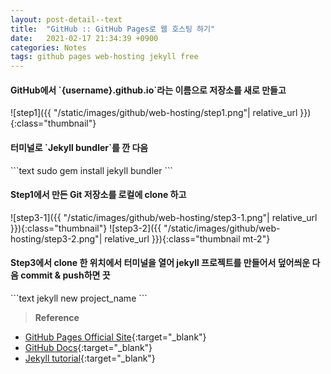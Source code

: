 ```yaml
---
layout: post-detail--text
title:  "GitHub :: GitHub Pages로 웹 호스팅 하기"
date:   2021-02-17 21:34:39 +0900
categories: Notes
tags: github pages web-hosting jekyll free
--- 
```


<div markdown="1" class="stepper text">
<h4 markdown="1" data-step="1" class="title">
    GitHub에서 `{username}.github.io`라는 이름으로 저장소를 새로 만들고
</h4>
![step1]({{ "/static/images/github/web-hosting/step1.png"| relative_url }}){:class="thumbnail"}
</div>



<div markdown="1" class="stepper text mt-3">
<h4 markdown="1" data-step="2" class="title">
    터미널로 `Jekyll bundler`를 깐 다음
</h4>
```text 
    sudo gem install jekyll bundler
```
</div>


<div markdown="1" class="stepper text mt-3">
<h4 markdown="1" data-step="3" class="title">
    Step1에서 만든  Git 저장소를 로컬에 clone 하고
</h4>
![step3-1]({{ "/static/images/github/web-hosting/step3-1.png"| relative_url }}){:class="thumbnail"}
![step3-2]({{ "/static/images/github/web-hosting/step3-2.png"| relative_url }}){:class="thumbnail mt-2"}
</div>
          

<div markdown="1" class="stepper text mt-3 mb-4">
<h4 markdown="1" data-step="4" class="title">
    Step3에서 clone 한 위치에서 터미널을 열어 jekyll 프로젝트를 만들어서 덮어씌운 다음 commit & push하면 끗
</h4>
```text 
    jekyll new project_name
```
</div>

    
> **Reference**
* [GitHub Pages Official Site](https://pages.github.com/){:target="_blank"}
* [GitHub Docs](https://docs.github.com/en/github/working-with-github-pages){:target="_blank"}
* [Jekyll tutorial](https://jekyllrb-ko.github.io/docs/step-by-step/01-setup/){:target="_blank"}
